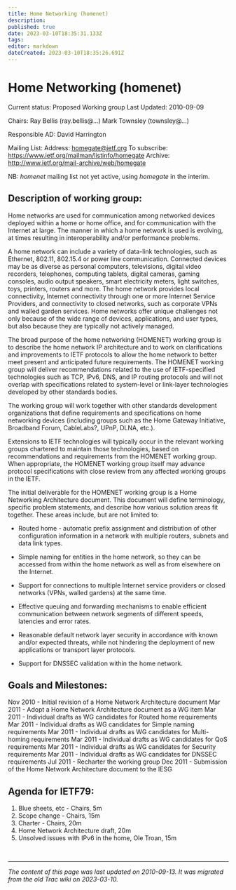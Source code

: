 ```yaml
---
title: Home Networking (homenet)
description: 
published: true
date: 2023-03-10T18:35:31.133Z
tags: 
editor: markdown
dateCreated: 2023-03-10T18:35:26.691Z
---
```


# Home Networking (homenet)

Current status: Proposed Working group
Last Updated: 2010-09-09

Chairs:
Ray Bellis (ray.bellis@…)
Mark Townsley (townsley@…)

Responsible AD: David Harrington

Mailing List: Address: homegate@ietf.org
To subscribe: https://www.ietf.org/mailman/listinfo/homegate
Archive: http://www.ietf.org/mail-archive/web/homegate

NB: *homenet* mailing list not yet active, using *homegate* in the interim.

## Description of working group:

Home networks are used for communication among networked devices deployed within a home or home office, and for communication with the Internet at large. The manner in which a home network is used is evolving, at times resulting in interoperability and/or performance problems.

A home network can include a variety of data-link technologies, such as Ethernet, 802.11, 802.15.4 or power line communication. Connected devices may be as diverse as personal computers, televisions, digital video recorders, telephones, computing tablets, digital cameras, gaming consoles, audio output speakers, smart electricity meters, light switches, toys, printers, routers and more. The home network provides local connectivity, Internet connectivity through one or more Internet Service Providers, and connectivity to closed networks, such as corporate VPNs and walled garden services. Home networks offer unique challenges not only because of the wide range of devices, applications, and user types, but also because they are typically not actively managed.

The broad purpose of the home networking (HOMENET) working group is to describe the home network IP architecture and to work on clarifications and improvements to IETF protocols to allow the home network to better meet present and anticipated future requirements. The HOMENET working group will deliver recommendations related to the use of IETF-specified technologies such as TCP, IPv6, DNS, and IP routing protocols and will not overlap with specifications related to system-level or link-layer technologies developed by other standards bodies.

The working group will work together with other standards development organizations that define requirements and specifications on home networking devices (including groups such as the Home Gateway Initiative, Broadband Forum, CableLabs?, UPnP, DLNA, etc.).

Extensions to IETF technologies will typically occur in the relevant working groups chartered to maintain those technologies, based on recommendations and requirements from the HOMENET working group. When appropriate, the HOMENET working group itself may advance protocol specifications with close review from any affected working groups in the IETF.

The initial deliverable for the HOMENET working group is a Home Networking Architecture document. This document will define terminology, specific problem statements, and describe how various solution areas fit together. These areas include, but are not limited to:

  -  Routed home - automatic prefix assignment and distribution of other configuration information in a network with multiple routers, subnets and data link types. 

  -  Simple naming for entities in the home network, so they can be accessed from within the home network as well as from elsewhere on the Internet. 

 -   Support for connections to multiple Internet service providers or closed networks (VPNs, walled gardens) at the same time. 

  -  Effective queuing and forwarding mechanisms to enable efficient communication between network segments of different speeds, latencies and error rates. 

 -   Reasonable default network layer security in accordance with known and/or expected threats, while not hindering the deployment of new applications or transport layer protocols. 

 -   Support for DNSSEC validation within the home network. 

## Goals and Milestones:

Nov 2010 - Initial revision of a Home Network Architecture document
Mar 2011 - Adopt a Home Network Architecture document as a WG item
Mar 2011 - Individual drafts as WG candidates for Routed home requirements
Mar 2011 - Individual drafts as WG candidates for Simple naming requirements
Mar 2011 - Individual drafts as WG candidates for Multi-homing requirements
Mar 2011 - Individual drafts as WG candidates for QoS requirements
Mar 2011 - Individual drafts as WG candidates for Security requirements
Mar 2011 - Individual drafts as WG candidates for DNSSEC requirements
Jul 2011 - Recharter the working group
Dec 2011 - Submission of the Home Network Architecture document to the IESG
## Agenda for IETF79:

  1.  Blue sheets, etc - Chairs, 5m
  2.  Scope change - Chairs, 15m
  3.  Charter - Chairs, 20m
  4.  Home Network Architecture draft, 20m
  5.  Unsolved issues with IPv6 in the home, Ole Troan, 15m 
  
  
&nbsp;
&nbsp;
&nbsp;

---

*The content of this page was last updated on 2010-09-13. It was migrated from the old Trac wiki on 2023-03-10.*  